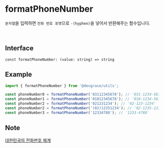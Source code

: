 # formatPhoneNumber

`문자열`을 입력하면 `전화 번호 포맷`으로 `-(hyphen)`을 넣어서 반환해주는 함수입니다.

<br />

## Interface
```tsx
const formatPhoneNumber: (value: string) => string
```

## Example
```ts
import { formatPhoneNumber } from '@devgrace/utils';

const phoneNumber0 = formatPhoneNumber('03112345678'); // '031-1234-5678'
const phoneNumber1 = formatPhoneNumber('01012345678'); // '010-1234-5678'
const phoneNumber2 = formatPhoneNumber('021231234'); // '02-123-1234'
const phoneNumber2 = formatPhoneNumber('(02)12351234'); // '02-1235-1234'
const phoneNumber3 = formatPhoneNumber('12334788'); // '1233-4788'
```

## Note
[대한민국의 전화번호 체계](https://ko.wikipedia.org/wiki/%EB%8C%80%ED%95%9C%EB%AF%BC%EA%B5%AD%EC%9D%98_%EC%A0%84%ED%99%94%EB%B2%88%ED%98%B8_%EC%B2%B4%EA%B3%84)